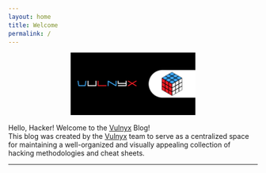 ```yaml
---
layout: home
title: Welcome
permalink: /
---
```


<p align="center">
  <img src="assets/gitbook/images/banner.png" alt="Texto alternativo" width="50%">
</p>

Hello, Hacker! Welcome to the [Vulnyx](vulnyx.com) Blog!  
This blog was created by the [Vulnyx](vulnyx.com) team to serve as a centralized space for maintaining a well-organized and visually appealing collection of hacking methodologies and cheat sheets.



---
